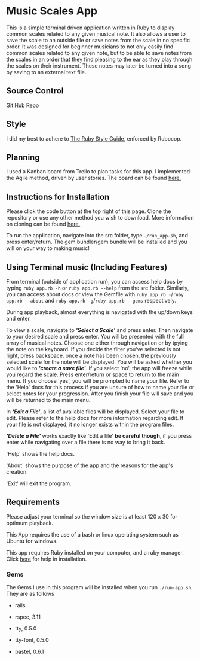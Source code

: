 # Music Scales App

This is a simple terminal driven application written in Ruby to display common scales related to any given musical note. It also allows a user to save the scale to an outside file or save notes from the scale in no specific order. It was designed for beginner musicians to not only easily find common scales related to any given note, but to be able to save notes from the scales in an order that they find pleasing to the ear as they play through the scales on their instrument. These notes may later be turned into a song by saving to an external text file.

## Source Control

[Git Hub Repo](https://github.com/Sonny949/SonnyPeterson_T1A3)

## Style

I did my best to adhere to [The Ruby Style Guide](https://rubystyle.guide/), enforced by Rubocop.

## Planning

I used a Kanban board from Trello to plan tasks for this app. I implemented the Agile method, driven by user stories. The board can be found [here.](https://trello.com/b/rgTduGVB/terminal-app)

## Instructions for Installation

Please click the code button at the top right of this page. Clone the repository or use any other method you wish to download. More information on cloning can be found [here.](https://docs.github.com/en/repositories/creating-and-managing-repositories/cloning-a-repository)

To run the application, navigate into the src folder, type `./run_app.sh`, and press enter/return. The gem bundler/gem bundle will be installed and you will on your way to making music!

## Using Terminal music (Including Features)

From terminal (outside of application run), you can access help docs by typing `ruby app.rb -h` or `ruby app.rb --help` from the src folder. Similarly, you can access about docs or view the Gemfile with `ruby app.rb -`/`ruby app.rb --about` and `ruby app.rb -g`/`ruby app.rb --gems` respectively.

During app playback, almost everything is navigated with the up/down keys and enter.

To view a scale, navigate to ***'Select a Scale'*** and press enter. Then navigate to your desired scale and press enter. You will be presented with the full array of musical notes. Choose one either through navigation or by tpying the note on the keyboard. If you decide the filter you've selected is not right, press backspace. once a note has been chosen, the previously selected scale for the note will be displayed. You will be asked whether you would like to ***'create a save file'***. If you select 'no', the app will freeze while you regard the scale. Press enter/return or space to return to the main menu. If you choose 'yes', you will be prompted to name your file. Refer to the 'Help' docs for this process if you are unsure of how to name your file or select notes for your progression. After you finish your file will save and you will be returned to the main menu.

In ***'Edit a File'***, a list of available files will be displayed. Select your file to edit. Please refer to the help docs for more information regarding edit. If your file is not displayed, it no longer exists within the program files.

***'Delete a File'*** works exactly like 'Edit a file' **be careful though**, if you press enter while navigating over a file there is no way to bring it back.

'Help' shows the help docs.

'About' shows the purpose of the app and the reasons for the app's creation.

'Exit' will exit the program.

## Requirements

Please adjust your terminal so the window size is at least 120 x 30 for optimum playback.

This App requires the use of a bash or linux operating system such as Ubuntu for windows.

This app requires Ruby installed on your computer, and a ruby manager. Click [here](https://www.ruby-lang.org/en/documentation/installation/) for help in installation.

### Gems

The Gems I use in this program will be installed when you run `./run-app.sh`. They are as follows

- rails

- rspec, 3.11

- tty, 0.5.0

- tty-font, 0.5.0

- pastel, 0.6.1
